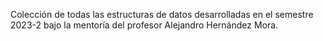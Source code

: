 Colección de todas las estructuras de datos desarrolladas en el semestre 2023-2 bajo la mentoría del profesor Alejandro Hernández Mora.
